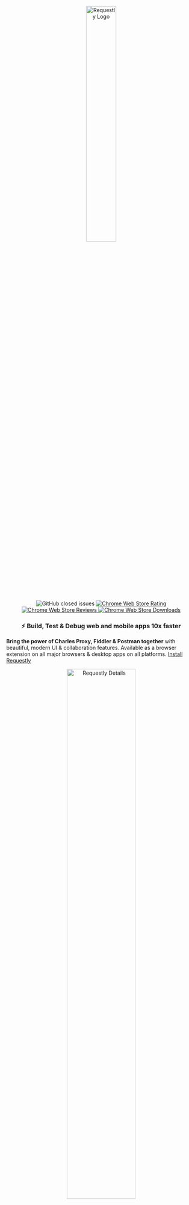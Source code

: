 <p align="center">
<p align="center">
  <a target="_blank" href="https://requestly.io/">
    <img src="https://github.com/requestly/requestly/assets/3108399/10cda4ec-ede7-4b2b-9ef3-ea025c951bb9" alt="Requestly Logo" width="40%"/>
  </a>
</p>

<p align="center">
  <img alt="GitHub closed issues" src="https://img.shields.io/github/issues-closed/requestly/requestly"/>
  <a target="_blank" href="https://chrome.google.com/webstore/detail/redirect-url-modify-heade/mdnleldcmiljblolnjhpnblkcekpdkpa/">
    <img alt="Chrome Web Store Rating" src="https://img.shields.io/chrome-web-store/rating/mdnleldcmiljblolnjhpnblkcekpdkpa" />
  </a>
  <a target="_blank" href="https://chrome.google.com/webstore/detail/redirect-url-modify-heade/mdnleldcmiljblolnjhpnblkcekpdkpa/">
    <img alt="Chrome Web Store Reviews" src="https://img.shields.io/chrome-web-store/rating-count/mdnleldcmiljblolnjhpnblkcekpdkpa?label=reviews" />
  </a>
  <a target="_blank" href="https://chrome.google.com/webstore/detail/redirect-url-modify-heade/mdnleldcmiljblolnjhpnblkcekpdkpa/">
    <img alt="Chrome Web Store Downloads" src="https://img.shields.io/chrome-web-store/users/mdnleldcmiljblolnjhpnblkcekpdkpa?label=downloads" />
  </a>
</p>

<!--
<p align="center">
  <a target="_blank" href="https://docs.requestly.io">Docs</a> - <a target="_blank" 
href="https://requestly.io/downloads">Download</a> - <a target="_blank" href="https://app.requestly.io/getting-started">Getting Started</a> - <a target="_blank" href="https://bit.ly/requestly-slack">Support community</a> - <a target="_blank" href="https://github.com/requestly/requestly/issues/new?assignees=&labels=bug&template=bug-report.yml">Report a bug</a>
</p>
-->

<h3 align="center">⚡ Build, Test & Debug web and mobile apps 10x faster </h2>

**Bring the power of Charles Proxy, Fiddler & Postman together** with beautiful, modern UI & collaboration features. Available as a browser extension on all major browsers & desktop apps on all platforms. [Install Requestly](https://requestly.io/downloads)

<p align="center">
  <a href="https://requestly.io/">
    <img src="https://github.com/requestly/requestly/assets/3108399/f0359812-35dc-495c-8ab3-10aced90de3e" alt="Requestly Details" width="60%"/>
  </a>
</p>

## 🏡 Getting Started
- [🚀 What is Requestly?](#what-is-requestly)
- [✨ Features](#-features)
    - [HTTP Rules (Intercept & Modify HTTPs Requests)](https://github.com/requestly/requestly/edit/master/README.md#http-rules-intercept--modify-https-requests)
    - [API Client](https://github.com/requestly/requestly/edit/master/README.md#api-client)
    - [Mock Server (Create API Mocks in seconds)](https://github.com/requestly/requestly/edit/master/README.md#mock-server-create-api-mocks-in-seconds)
    - [Sessions for faster debugging](https://github.com/requestly/requestly/edit/master/README.md#sessions)
- [📕 Documentation]()
- [👩‍💻 Development]()
- [🙏 Contributing]()
- [🎯 Our Mission]()

## 🚀 What is Requestly

Requestly is an Open-Source platform for front-end developers with essential tooling & integrations that helps them write, test & debug their code 10x faster. Requestly reduces dependency on backend devs and environments for development & testing needs. 

Using Requestly, devs can create mock, test, validate & override API responses, modify request & response headers, set up redirects (Map local, Map remote), and use Requestly sessions for faster debugging.

## ✨ Features

### 👉 HTTP Rules (Intercept & Modify HTTPs Requests)
Intercept & Modify HTTPs requests & responses from browsers & mobile apps. 
- 👉 Use the browser extension for capturing & modifying traffic from browsers
- 👉 Use the desktop app for capturing & modifying traffic from mobile apps & other desktop apps.

Different Modifications supported
- Rewriting URLs (Map Local & Map Remote) e.g.
    - Change Hostname, QueryParams, etc in the URL
    - Redirect traffic from one environment to another (e.g. production to dev)
    - Swap Tag Manager scripts from production to staging/dev environment
- Modify HTTP Request & Response Headers
- Modify API Request & Response body
- Throttles & Blocking of Requests
- Inject scripts on web pages

<br/>

<p align="center">
  <a target="_blank" href="https://requestly.io/">
    <img width="60%" alt="intercept_ _modify_https_requests_-_1280x800_5" src="https://github.com/requestly/requestly/assets/3108399/c69f0935-40d5-4b91-bd50-102696c55560">
  </a>
</p>

### 👉 API Client

Requestly offers a minimal, lightweight API client that works directly in the browser. It can help you 
- Import cURL requests,
- Send new requests, and
- Quickly test API responses.
- Integration with Mock Server to clone an API endpoint with the same response
- Integration with Modify Response Rule to override the response body

<p align="center">
  <a target="_blank" href="https://requestly.io/feature/api-client">
    <img width="60%" alt="store_asset_-_api_client_-_1280x800_8" src="https://github.com/requestly/requestly/assets/3108399/d04e3116-665c-4e60-8a50-4ce50326c900">
  </a>
</p>

### 👉 Mock Server (Create API Mocks in seconds)

Mock Server helps you quickly create API mocks. Especially helpful when APIs don't exist and you have to build a feature, just define the response you need and get an endpoint to be used in your code.

<p align="center">
  <a target="_blank" href="https://requestly.io/feature/mock-server">
    <img width="60%" alt="mock_server_-_1280x800_4" src="https://github.com/requestly/requestly/assets/3108399/337b8251-3b62-4f87-825f-f3166417c7d5">
  </a>
</p>

### 👉 Sessions

Collaborate with other teammates and get Requestly sessions that contain video, console logs, network logs, and env details for faster troubleshooting.

<p align="center">
  <a target="_blank" href="https://requestly.io/feature/mock-server">
  <img width="60%" alt="session_-_1280x800_5" src="https://github.com/requestly/requestly/assets/3108399/41375ad4-021e-490e-b488-1967cade727c">
  </a>
</p>


## 📕 Documentation

Please find our [documentation here](https://developers.requestly.io/). Our docs can help with
- Getting Started
- Product Documentation
- FAQs
- Troubleshooting

## 👩‍💻 Development

This repository contains the source code for Browser extension and UI application which make up the core of Requestly.
Please follow the [Getting Started Guide](./getting-started.md) to get to know about the development process in this repository.

Start working on individual modules:

- [Browser extension](./browser-extension)
- [UI application](./app)
- [Desktop application](https://github.com/requestly/requestly-desktop-app) (Electron-based application for MacOS, Linux, Windows)
- [Web SDK](https://github.com/requestly/requestly-web-sdk) (facilitates Session Recording)
- [Mock Server](https://github.com/requestly/requestly-mock-server)
- [Backend](https://github.com/requestly/requestly-backend)

## 🙏 Contributing

Read our [contributing guide](./CONTRIBUTING.md) to learn about how to propose bugfixes and improvements, and how the development process works.

For **payment/billing related issues**, feel free to contact us at [contact@requestly.io](mailto:contact@requestly.io)

## 🎯 Our Mission

Our mission is to help developers ship web and mobile apps faster and with confidence by giving them the tools to debug & resolve issues without external dependency.

## Contributors

[![All Contributors](https://img.shields.io/github/all-contributors/requestly/requestly?color=ee8449&style=flat-square)](#contributors)

<!-- ALL-CONTRIBUTORS-LIST:START - Do not remove or modify this section -->
<!-- prettier-ignore-start -->
<!-- markdownlint-disable -->
<table>
  <tbody>
    <tr>
      <td align="center" valign="top" width="14.28%"><a href="https://sagarsoni.dev/"><img src="https://avatars.githubusercontent.com/u/29792913?v=4?s=100" width="100px;" alt="Sagar Soni"/><br /><sub><b>Sagar Soni</b></sub></a><br /><a href="https://github.com/requestly/requestly/commits?author=sagarsoni7" title="Code">💻</a></td>
      <td align="center" valign="top" width="14.28%"><a href="http://sahil865gupta.github.io"><img src="https://avatars.githubusercontent.com/u/16779465?v=4?s=100" width="100px;" alt="Sahil Gupta"/><br /><sub><b>Sahil Gupta</b></sub></a><br /><a href="https://github.com/requestly/requestly/commits?author=wrongsahil" title="Code">💻</a></td>
      <td align="center" valign="top" width="14.28%"><a href="https://github.com/lazyvab"><img src="https://avatars.githubusercontent.com/u/6367566?v=4?s=100" width="100px;" alt="Vaibhav Nigam"/><br /><sub><b>Vaibhav Nigam</b></sub></a><br /><a href="https://github.com/requestly/requestly/commits?author=lazyvab" title="Code">💻</a></td>
      <td align="center" valign="top" width="14.28%"><a href="https://github.com/RuntimeTerror10"><img src="https://avatars.githubusercontent.com/u/53986600?v=4?s=100" width="100px;" alt="Parth Bhardwaj"/><br /><sub><b>Parth Bhardwaj</b></sub></a><br /><a href="https://github.com/requestly/requestly/commits?author=RuntimeTerror10" title="Code">💻</a></td>
      <td align="center" valign="top" width="14.28%"><a href="http://linkedin.com/in/rohanmathur91"><img src="https://avatars.githubusercontent.com/u/61556757?v=4?s=100" width="100px;" alt="Rohan Mathur"/><br /><sub><b>Rohan Mathur</b></sub></a><br /><a href="https://github.com/requestly/requestly/commits?author=rohanmathur91" title="Code">💻</a></td>
      <td align="center" valign="top" width="14.28%"><a href="https://github.com/nafees87n"><img src="https://avatars.githubusercontent.com/u/56021937?v=4?s=100" width="100px;" alt="Nafees Nehar"/><br /><sub><b>Nafees Nehar</b></sub></a><br /><a href="https://github.com/requestly/requestly/commits?author=nafees87n" title="Code">💻</a></td>
      <td align="center" valign="top" width="14.28%"><a href="https://github.com/nsrCodes"><img src="https://avatars.githubusercontent.com/u/57226514?v=4?s=100" width="100px;" alt="Navdeep Singh Rathore"/><br /><sub><b>Navdeep Singh Rathore</b></sub></a><br /><a href="https://github.com/requestly/requestly/commits?author=nsrCodes" title="Code">💻</a></td>
    </tr>
    <tr>
      <td align="center" valign="top" width="14.28%"><a href="http://requestly.io"><img src="https://avatars.githubusercontent.com/u/3108399?v=4?s=100" width="100px;" alt="Sachin Jain"/><br /><sub><b>Sachin Jain</b></sub></a><br /><a href="https://github.com/requestly/requestly/commits?author=sachinjain024" title="Code">💻</a></td>
      <td align="center" valign="top" width="14.28%"><a href="https://github.com/ashishsangle707"><img src="https://avatars.githubusercontent.com/u/124448580?v=4?s=100" width="100px;" alt="ashishsangle707"/><br /><sub><b>ashishsangle707</b></sub></a><br /><a href="#projectManagement-ashishsangle707" title="Project Management">📆</a></td>
      <td align="center" valign="top" width="14.28%"><a href="https://github.com/echo-sg"><img src="https://avatars.githubusercontent.com/u/56088056?v=4?s=100" width="100px;" alt="Shrey Gupta"/><br /><sub><b>Shrey Gupta</b></sub></a><br /><a href="https://github.com/requestly/requestly/commits?author=echo-sg" title="Code">💻</a> <a href="#projectManagement-echo-sg" title="Project Management">📆</a></td>
      <td align="center" valign="top" width="14.28%"><a href="https://github.com/ncharanaraj"><img src="https://avatars.githubusercontent.com/u/43924299?v=4?s=100" width="100px;" alt="Charanaraj N"/><br /><sub><b>Charanaraj N</b></sub></a><br /><a href="https://github.com/requestly/requestly/commits?author=ncharanaraj" title="Code">💻</a></td>
      <td align="center" valign="top" width="14.28%"><a href="https://github.com/Muhammad-Daniyal-Jawad1"><img src="https://avatars.githubusercontent.com/u/130592856?v=4?s=100" width="100px;" alt="Muhammad-Daniyal-Jawad1"/><br /><sub><b>Muhammad-Daniyal-Jawad1</b></sub></a><br /><a href="https://github.com/requestly/requestly/commits?author=Muhammad-Daniyal-Jawad1" title="Code">💻</a></td>
      <td align="center" valign="top" width="14.28%"><a href="https://piyush-web-app.web.app/"><img src="https://avatars.githubusercontent.com/u/43876655?v=4?s=100" width="100px;" alt="PIYUSH NEGI"/><br /><sub><b>PIYUSH NEGI</b></sub></a><br /><a href="https://github.com/requestly/requestly/commits?author=npiyush97" title="Code">💻</a></td>
    </tr>
  </tbody>
</table>

<!-- markdownlint-restore -->
<!-- prettier-ignore-end -->

<!-- ALL-CONTRIBUTORS-LIST:END -->
<!-- ALL-CONTRIBUTORS-LIST:START - Do not remove or modify this section -->
<!-- prettier-ignore-start -->
<!-- markdownlint-disable -->

<!-- markdownlint-restore -->
<!-- prettier-ignore-end -->

<!-- ALL-CONTRIBUTORS-LIST:END -->

